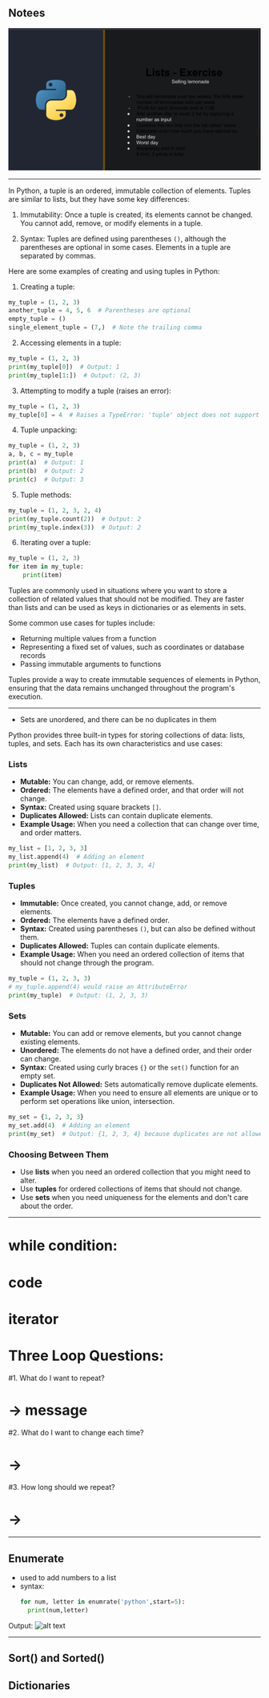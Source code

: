 ## Notees



![alt text](image.png)

---
In Python, a tuple is an ordered, immutable collection of elements. Tuples are similar to lists, but they have some key differences:

1. Immutability: Once a tuple is created, its elements cannot be changed. You cannot add, remove, or modify elements in a tuple.

2. Syntax: Tuples are defined using parentheses `()`, although the parentheses are optional in some cases. Elements in a tuple are separated by commas.

Here are some examples of creating and using tuples in Python:

1. Creating a tuple:
```python
my_tuple = (1, 2, 3)
another_tuple = 4, 5, 6  # Parentheses are optional
empty_tuple = ()
single_element_tuple = (7,)  # Note the trailing comma
```

2. Accessing elements in a tuple:
```python
my_tuple = (1, 2, 3)
print(my_tuple[0])  # Output: 1
print(my_tuple[1:])  # Output: (2, 3)
```

3. Attempting to modify a tuple (raises an error):
```python
my_tuple = (1, 2, 3)
my_tuple[0] = 4  # Raises a TypeError: 'tuple' object does not support item assignment
```

4. Tuple unpacking:
```python
my_tuple = (1, 2, 3)
a, b, c = my_tuple
print(a)  # Output: 1
print(b)  # Output: 2
print(c)  # Output: 3
```

5. Tuple methods:
```python
my_tuple = (1, 2, 3, 2, 4)
print(my_tuple.count(2))  # Output: 2
print(my_tuple.index(3))  # Output: 2
```

6. Iterating over a tuple:
```python
my_tuple = (1, 2, 3)
for item in my_tuple:
    print(item)
```

Tuples are commonly used in situations where you want to store a collection of related values that should not be modified. They are faster than lists and can be used as keys in dictionaries or as elements in sets.

Some common use cases for tuples include:
- Returning multiple values from a function
- Representing a fixed set of values, such as coordinates or database records
- Passing immutable arguments to functions

Tuples provide a way to create immutable sequences of elements in Python, ensuring that the data remains unchanged throughout the program's execution.

---

- Sets are unordered, and there can be no duplicates in them

Python provides three built-in types for storing collections of data: lists, tuples, and sets. Each has its own characteristics and use cases:

### Lists
- **Mutable:** You can change, add, or remove elements.
- **Ordered:** The elements have a defined order, and that order will not change.
- **Syntax:** Created using square brackets `[]`.
- **Duplicates Allowed:** Lists can contain duplicate elements.
- **Example Usage:** When you need a collection that can change over time, and order matters.

```python
my_list = [1, 2, 3, 3]
my_list.append(4)  # Adding an element
print(my_list)  # Output: [1, 2, 3, 3, 4]
```

### Tuples
- **Immutable:** Once created, you cannot change, add, or remove elements.
- **Ordered:** The elements have a defined order.
- **Syntax:** Created using parentheses `()`, but can also be defined without them.
- **Duplicates Allowed:** Tuples can contain duplicate elements.
- **Example Usage:** When you need an ordered collection of items that should not change through the program.

```python
my_tuple = (1, 2, 3, 3)
# my_tuple.append(4) would raise an AttributeError
print(my_tuple)  # Output: (1, 2, 3, 3)
```

### Sets
- **Mutable:** You can add or remove elements, but you cannot change existing elements.
- **Unordered:** The elements do not have a defined order, and their order can change.
- **Syntax:** Created using curly braces `{}` or the `set()` function for an empty set.
- **Duplicates Not Allowed:** Sets automatically remove duplicate elements.
- **Example Usage:** When you need to ensure all elements are unique or to perform set operations like union, intersection.

```python
my_set = {1, 2, 3, 3}
my_set.add(4)  # Adding an element
print(my_set)  # Output: {1, 2, 3, 4} because duplicates are not allowed
```

### Choosing Between Them
- Use **lists** when you need an ordered collection that you might need to alter.
- Use **tuples** for ordered collections of items that should not change.
- Use **sets** when you need uniqueness for the elements and don't care about the order.



---


# while condition:
#     code
#     iterator
# Three Loop Questions:
#1. What do I want to repeat?
#  -> message
#2. What do I want to change each time?
#  -> 
#3. How long should we repeat?
#  -> 

    
    
---
## Enumerate 
- used to add numbers to a list 
- syntax:
  ```python
  for num, letter in enumrate('python',start=5):
    print(num,letter)

    ```
Output:
![alt text](image-1.png)

---
## Sort() and Sorted()


## Dictionaries

